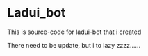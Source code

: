 # Ladui_bot
This is source-code for ladui-bot that i created

There need to be update, but i to lazy zzzz......
